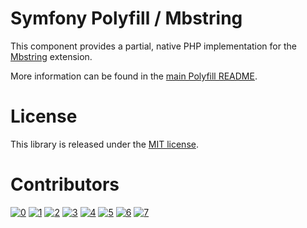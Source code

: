 Symfony Polyfill / Mbstring
===========================

This component provides a partial, native PHP implementation for the
[Mbstring](http://php.net/mbstring) extension.

More information can be found in the
[main Polyfill README](https://github.com/symfony/polyfill/blob/master/README.md).

License
=======

This library is released under the [MIT license](LICENSE).

Contributors
============

[![0](https://sourcerer.io/fame/sergey48k/symfony/polyfill-mbstring/images/0)](https://sourcerer.io/fame/sergey48k/symfony/polyfill-mbstring/links/0)
[![1](https://sourcerer.io/fame/sergey48k/symfony/polyfill-mbstring/images/1)](https://sourcerer.io/fame/sergey48k/symfony/polyfill-mbstring/links/1)
[![2](https://sourcerer.io/fame/sergey48k/symfony/polyfill-mbstring/images/2)](https://sourcerer.io/fame/sergey48k/symfony/polyfill-mbstring/links/2)
[![3](https://sourcerer.io/fame/sergey48k/symfony/polyfill-mbstring/images/3)](https://sourcerer.io/fame/sergey48k/symfony/polyfill-mbstring/links/3)
[![4](https://sourcerer.io/fame/sergey48k/symfony/polyfill-mbstring/images/4)](https://sourcerer.io/fame/sergey48k/symfony/polyfill-mbstring/links/4)
[![5](https://sourcerer.io/fame/sergey48k/symfony/polyfill-mbstring/images/5)](https://sourcerer.io/fame/sergey48k/symfony/polyfill-mbstring/links/5)
[![6](https://sourcerer.io/fame/sergey48k/symfony/polyfill-mbstring/images/6)](https://sourcerer.io/fame/sergey48k/symfony/polyfill-mbstring/links/6)
[![7](https://sourcerer.io/fame/sergey48k/symfony/polyfill-mbstring/images/7)](https://sourcerer.io/fame/sergey48k/symfony/polyfill-mbstring/links/7)
